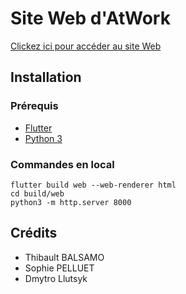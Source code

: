 # Site Web d'AtWork

[Clickez ici pour accéder au site Web](http://atwork.spell.ovh:5000)

## Installation

### Prérequis
* [Flutter](https://flutter.dev/)
* [Python 3](https://www.python.org/downloads/)

### Commandes en local
```
flutter build web --web-renderer html
cd build/web
python3 -m http.server 8000
```

## Crédits
* Thibault BALSAMO
* Sophie PELLUET
* Dmytro Llutsyk